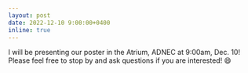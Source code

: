 ```yaml
---
layout: post
date: 2022-12-10 9:00:00+0400
inline: true
---
```


I will be presenting our poster in the Atrium, ADNEC at 9:00am, Dec. 10! Please feel free to stop by and ask questions if you are interested! :smile:
